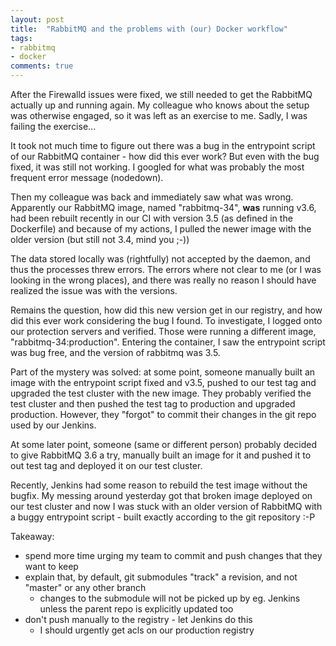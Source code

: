 ```yaml
---
layout: post
title:  "RabbitMQ and the problems with (our) Docker workflow"
tags:
- rabbitmq
- docker
comments: true
---
```


After the Firewalld issues were fixed, we still needed to get the RabbitMQ actually up and running again. My colleague who knows about the setup was otherwise engaged, so it was left as an exercise to me. Sadly, I was failing the exercise... 

It took not much time to figure out there was a bug in the entrypoint script of our RabbitMQ container - how did this ever work? But even with the bug fixed, it was still not working. I googled for what was probably the most frequent error message (nodedown). 

Then my colleague was back and immediately saw what was wrong. Apparently our RabbitMQ image, named "rabbitmq-34", **was** running v3.6, had been rebuilt recently in our CI with version 3.5 (as defined in the Dockerfile) and because of my actions, I pulled the newer image with the older version (but still not 3.4, mind you ;-))

The data stored locally was (rightfully) not accepted by the daemon, and thus the processes threw errors. The errors where not clear to me (or I was looking in the wrong places), and there was really no reason I should have realized the issue was with the versions.

Remains the question, how did this new version get in our registry, and how did this ever work considering the bug I found. To investigate, I logged onto our protection servers and verified. Those were running a different image, "rabbitmq-34:production". Entering the container, I saw the entrypoint script was bug free, and the version of rabbitmq was 3.5.

Part of the mystery was solved: at some point, someone manually built an image with the entrypoint script fixed and v3.5, pushed to our test tag and upgraded the test cluster with the new image. They probably verified the test cluster and then pushed the test tag to production and upgraded production. However, they "forgot" to commit their changes in the git repo used by our Jenkins.

At some later point, someone (same or different person) probably decided to give RabbitMQ 3.6 a try, manually built an image for it and pushed it to out test tag and deployed it on our test cluster.

Recently, Jenkins had some reason to rebuild the test image without the bugfix. My messing around yesterday got that broken image deployed on our test cluster and now I was stuck with an older version of RabbitMQ with a buggy entrypoint script - built exactly according to the git repository :-P

Takeaway:

* spend more time urging my team to commit and push changes that they want to keep
* explain that, by default, git submodules "track" a revision, and not "master" or any other branch
  * changes to the submodule will not be picked up by eg. Jenkins unless the parent repo is explicitly updated too 
* don't push manually to the registry - let Jenkins do this
  * I should urgently get acls on our production registry
